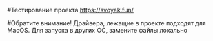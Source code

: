 #Тестирование проекта https://svoyak.fun/

#Обратите внимание!
Драйвера, лежащие в проекте подходят для MacOS. Для запуска в других ОС, замените файлы локально
